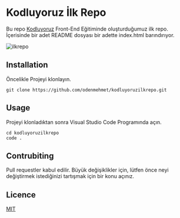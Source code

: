 # Kodluyoruz İlk Repo 
Bu repo [Kodluyoruz](https://www.kodluyoruz.org/) Front-End Eğitiminde oluşturduğumuz ilk repo. İçerisinde bir adet README dosyası bir adette index.html barındırıyor.

![ilkrepo](ilkrepo.PNG)

## Installation

Öncelikle Projeyi klonlayın.
```
git clone https://github.com/odenmehmet/kodluyoruzilkrepo.git
```
## Usage
Projeyi klonladıktan sonra Visual Studio Code Programında açın. 
```
cd kodluyoruzilkrepo
code .
```
## Contrubiting
Pull requestler kabul edilir. Büyük değişiklikler için, lütfen önce neyi değiştirmek istediğinizi tartışmak için bir konu açınız.

## Licence

[MIT](https://choosealicense.com/licenses/mit/)

